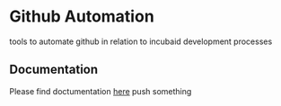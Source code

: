 # Github Automation
tools to automate github in relation to incubaid development processes

## Documentation
Please find doctumentation [here](https://www.gitbook.com/book/gig/agiletools/details)
push something

